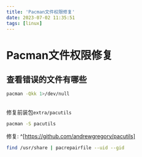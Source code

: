 ```yaml
---
title: 'Pacman文件权限修复'
date: 2023-07-02 11:35:51
tags: [linux]
---
```


# Pacman文件权限修复

## 查看错误的文件有哪些

```bash
pacman -Qkk 1>/dev/null
```

##

修复前装包`extra/pacutils`

```bash
pacman -S pacutils
```

修复: ^[https://github.com/andrewgregory/pacutils]

```bash
find /usr/share | pacrepairfile --uid --gid
```